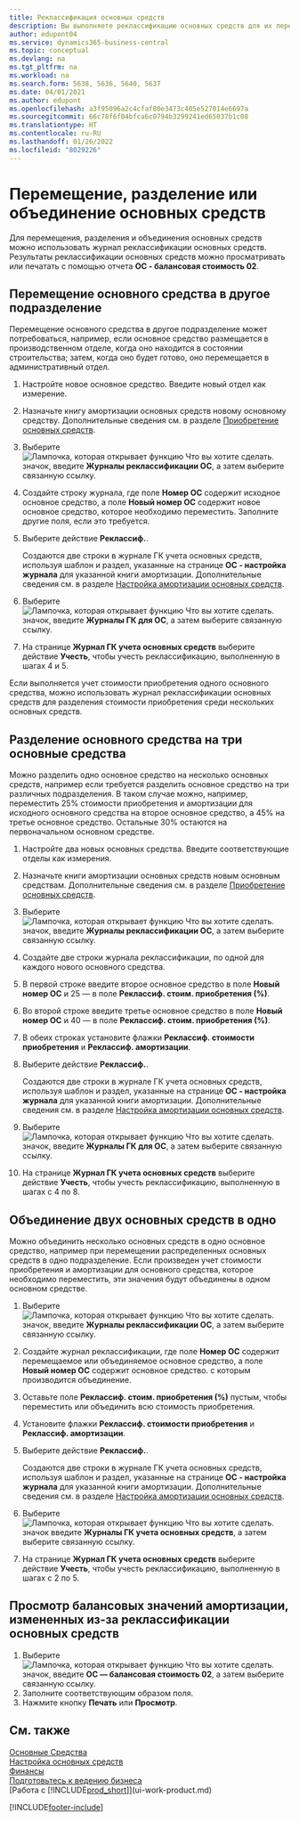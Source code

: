 ```yaml
---
title: Реклассификация основных средств
description: Вы выполняете реклассификацию основных средств для их перемещения в другие отделы, разделения или объединения с другими основными средствами.
author: edupont04
ms.service: dynamics365-business-central
ms.topic: conceptual
ms.devlang: na
ms.tgt_pltfrm: na
ms.workload: na
ms.search.form: 5638, 5636, 5640, 5637
ms.date: 04/01/2021
ms.author: edupont
ms.openlocfilehash: a3f95096a2c4cfaf80e3473c405e527014e6697a
ms.sourcegitcommit: 66c78f6f04bfca6c0794b3299241ed65037b1c08
ms.translationtype: HT
ms.contentlocale: ru-RU
ms.lasthandoff: 01/26/2022
ms.locfileid: "8029226"
---
```

# <a name="transfer-split-or-combine-fixed-assets"></a>Перемещение, разделение или объединение основных средств

Для перемещения, разделения и объединения основных средств можно использовать журнал реклассификации основных средств. Результаты реклассификации основных средств можно просматривать или печатать с помощью отчета **ОС - балансовая стоимость 02**.

## <a name="to-transfer-a-fixed-asset-to-a-different-department"></a>Перемещение основного средства в другое подразделение

Перемещение основного средства в другое подразделение может потребоваться, например, если основное средство размещается в производственном отделе, когда оно находится в состоянии строительства; затем, когда оно будет готово, оно перемещается в административный отдел.  

1. Настройте новое основное средство. Введите новый отдел как измерение.  
2. Назначьте книгу амортизации основных средств новому основному средству. Дополнительные сведения см. в разделе [Приобретение основных средств](fa-how-acquire.md).
3. Выберите ![Лампочка, которая открывает функцию Что вы хотите сделать.](media/ui-search/search_small.png "Что вы хотите сделать") значок, введите **Журналы реклассификации ОС**, а затем выберите связанную ссылку.
4. Создайте строку журнала, где поле **Номер ОС** содержит исходное основное средство, а поле **Новый номер ОС** содержит новое основное средство, которое необходимо переместить. Заполните другие поля, если это требуется.  
5. Выберите действие **Реклассиф.**.

    Создаются две строки в журнале ГК учета основных средств, используя шаблон и раздел, указанные на странице **ОС - настройка журнала** для указанной книги амортизации. Дополнительные сведения см. в разделе [Настройка амортизации основных средств](fa-how-setup-depreciation.md).
6. Выберите ![Лампочка, которая открывает функцию Что вы хотите сделать.](media/ui-search/search_small.png "Что вы хотите сделать") значок, введите **Журналы ГК для ОС**, а затем выберите связанную ссылку.    
7. На странице **Журнал ГК учета основных средств** выберите действие **Учесть**, чтобы учесть реклассификацию, выполненную в шагах 4 и 5.

Если выполняется учет стоимости приобретения одного основного средства, можно использовать журнал реклассификации основных средств для разделения стоимости приобретения среди нескольких основных средств.  

## <a name="to-split-a-fixed-asset-into-three-fixed-assets"></a>Разделение основного средства на три основные средства
Можно разделить одно основное средство на несколько основных средств, например если требуется разделить основное средство на три различных подразделения. В таком случае можно, например, переместить 25% стоимости приобретения и амортизации для исходного основного средства на второе основное средство, а 45% на третье основное средство. Остальные 30% остаются на первоначальном основном средстве.

1. Настройте два новых основных средства. Введите соответствующие отделы как измерения.  
2. Назначьте книги амортизации основных средств новым основным средствам. Дополнительные сведения см. в разделе [Приобретение основных средств](fa-how-acquire.md).
3. Выберите ![Лампочка, которая открывает функцию Что вы хотите сделать.](media/ui-search/search_small.png "Что вы хотите сделать") значок, введите **Журналы реклассификации ОС**, а затем выберите связанную ссылку.
4. Создайте две строки журнала реклассификации, по одной для каждого нового основного средства.
5. В первой строке введите второе основное средство в поле **Новый номер ОС** и 25 — в поле **Реклассиф. стоим. приобретения (%)**.
6. Во второй строке введите третье основное средство в поле **Новый номер ОС** и 40 — в поле **Реклассиф. стоим. приобретения (%)**.
7. В обеих строках установите флажки **Реклассиф. стоимости приобретения** и **Реклассиф. амортизации**.  
8. Выберите действие **Реклассиф.**.  

    Создаются две строки в журнале ГК учета основных средств, используя шаблон и раздел, указанные на странице **ОС - настройка журнала** для указанной книги амортизации. Дополнительные сведения см. в разделе [Настройка амортизации основных средств](fa-how-setup-depreciation.md).    
9. Выберите ![Лампочка, которая открывает функцию Что вы хотите сделать.](media/ui-search/search_small.png "Что вы хотите сделать") значок, введите **Журналы ГК для ОС**, а затем выберите связанную ссылку.
10. На странице **Журнал ГК учета основных средств** выберите действие **Учесть**, чтобы учесть реклассификацию, выполненную в шагах с 4 по 8.

## <a name="to-combine-two-fixed-assets-into-one"></a>Объединение двух основных средств в одно

Можно объединить несколько основных средств в одно основное средство, например при перемещении распределенных основных средств в одно подразделение. Если произведен учет стоимости приобретения и амортизации для основного средства, которое необходимо переместить, эти значения будут объединены в одном основном средстве.

1. Выберите ![Лампочка, которая открывает функцию Что вы хотите сделать.](media/ui-search/search_small.png "Что вы хотите сделать") значок, введите **Журналы реклассификации ОС**, а затем выберите связанную ссылку.
2. Создайте журнал реклассификации, где поле **Номер ОС** содержит перемещаемое или объединяемое основное средство, а поле **Новый номер ОС** содержит основное средство. с которым производится объединение.
3. Оставьте поле **Реклассиф. стоим. приобретения (%)** пустым, чтобы переместить или объединить всю стоимость приобретения.  
4. Установите флажки **Реклассиф. стоимости приобретения** и **Реклассиф. амортизации**.
5. Выберите действие **Реклассиф.**.

    Создаются две строки в журнале ГК учета основных средств, используя шаблон и раздел, указанные на странице **ОС - настройка журнала** для указанной книги амортизации. Дополнительные сведения см. в разделе [Настройка амортизации основных средств](fa-how-setup-depreciation.md).   
6. Выберите ![Лампочка, которая открывает функцию Что вы хотите сделать.](media/ui-search/search_small.png "Что вы хотите сделать") значок введите **Журналы ГК учета основных средств**, а затем выберите связанную ссылку.
7. На странице **Журнал ГК учета основных средств** выберите действие **Учесть**, чтобы учесть реклассификацию, выполненную в шагах с 2 по 5.

## <a name="to-view-changed-depreciation-book-values-due-to-fixed-asset-reclassification"></a>Просмотр балансовых значений амортизации, измененных из-за реклассификации основных средств

1. Выберите ![Лампочка, которая открывает функцию Что вы хотите сделать.](media/ui-search/search_small.png "Что вы хотите сделать") значок, введите **ОС — балансовая стоимость 02**, а затем выберите связанную ссылку.
2. Заполните соответствующим образом поля.
3. Нажмите кнопку **Печать** или **Просмотр**.  

## <a name="see-also"></a>См. также

[Основные Средства](fa-manage.md)  
[Настройка основных средств](fa-setup.md)  
[Финансы](finance.md)  
[Подготовьтесь к ведению бизнеса](ui-get-ready-business.md)  
[Работа с [!INCLUDE[prod_short](includes/prod_short.md)]](ui-work-product.md)


[!INCLUDE[footer-include](includes/footer-banner.md)]